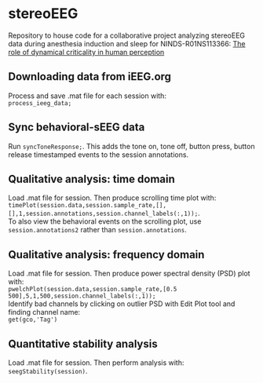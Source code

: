# stereoEEG
Repository to house code for a collaborative project analyzing stereoEEG data during anesthesia induction and sleep for NINDS-R01NS113366: [The role of dynamical criticality in human perception](https://reporter.nih.gov/project-details/9969278)

## Downloading data from iEEG.org
Process and save .mat file for each session with:  
`process_ieeg_data;`

## Sync behavioral-sEEG data
Run `syncToneResponse;`. 
This adds the tone on, tone off, button press, button release timestamped events to the session annotations. 

## Qualitative analysis: time domain
Load .mat file for session. Then produce scrolling time plot with:  
`timePlot(session.data,session.sample_rate,[],[],1,session.annotations,session.channel_labels(:,1));`.  
To also view the behavioral events on the scrolling plot, use `session.annotations2` rather than `session.annotations`. 

## Qualitative analysis: frequency domain
Load .mat file for session. Then produce power spectral density (PSD) plot with:  
`pwelchPlot(session.data,session.sample_rate,[0.5 500],5,1,500,session.channel_labels(:,1));`  
Identify bad channels by clicking on outlier PSD with Edit Plot tool and finding channel name:  
`get(gco,'Tag')`

## Quantitative stability analysis
Load .mat file for session. Then perform analysis with:  
`seegStability(session)`.
